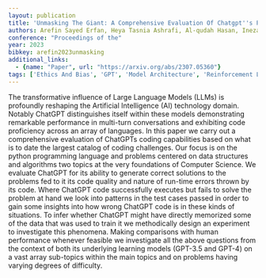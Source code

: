 ```yaml
---
layout: publication
title: 'Unmasking The Giant: A Comprehensive Evaluation Of Chatgpt''s Proficiency In Coding Algorithms And Data Structures'
authors: Arefin Sayed Erfan, Heya Tasnia Ashrafi, Al-qudah Hasan, Ineza Ynes, Serwadda Abdul
conference: "Proceedings of the"
year: 2023
bibkey: arefin2023unmasking
additional_links:
  - {name: "Paper", url: "https://arxiv.org/abs/2307.05360"}
tags: ['Ethics And Bias', 'GPT', 'Model Architecture', 'Reinforcement Learning', 'Tools']
---
```

The transformative influence of Large Language Models (LLMs) is profoundly reshaping the Artificial Intelligence (AI) technology domain. Notably ChatGPT distinguishes itself within these models demonstrating remarkable performance in multi-turn conversations and exhibiting code proficiency across an array of languages. In this paper we carry out a comprehensive evaluation of ChatGPTs coding capabilities based on what is to date the largest catalog of coding challenges. Our focus is on the python programming language and problems centered on data structures and algorithms two topics at the very foundations of Computer Science. We evaluate ChatGPT for its ability to generate correct solutions to the problems fed to it its code quality and nature of run-time errors thrown by its code. Where ChatGPT code successfully executes but fails to solve the problem at hand we look into patterns in the test cases passed in order to gain some insights into how wrong ChatGPT code is in these kinds of situations. To infer whether ChatGPT might have directly memorized some of the data that was used to train it we methodically design an experiment to investigate this phenomena. Making comparisons with human performance whenever feasible we investigate all the above questions from the context of both its underlying learning models (GPT-3.5 and GPT-4) on a vast array sub-topics within the main topics and on problems having varying degrees of difficulty.

